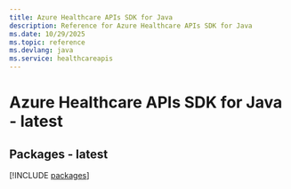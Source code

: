 ```yaml
---
title: Azure Healthcare APIs SDK for Java
description: Reference for Azure Healthcare APIs SDK for Java
ms.date: 10/29/2025
ms.topic: reference
ms.devlang: java
ms.service: healthcareapis
---
```

# Azure Healthcare APIs SDK for Java - latest
## Packages - latest
[!INCLUDE [packages](healthcare-apis-index.md)]